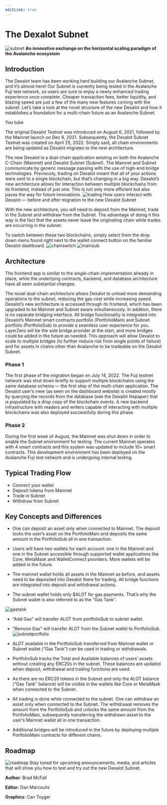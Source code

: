 ```yaml
---
editLink: true
---
```

# The Dexalot Subnet

![subnet](/images/subnet/subnet.png)
**An innovative exchange on the horizontal scaling paradigm of the Avalanche ecosystem**

## Introduction

The Dexalot team has been working hard building our Avalanche Subnet, and it’s almost here! Our Subnet is currently being tested in the Avalanche Fuji test network, so users are sure to enjoy a newly enhanced trading experience once complete. Cheaper transaction fees, better liquidity, and blazing speed are just a few of the many new features coming with the subnet. Let’s take a look at the novel structure of the new Dexalot and how it establishes a foundation for a multi-chain future as an Avalanche Subnet.

<YouTube id="vRvaswPuMNg" /> You tube


The original Dexalot Testnet was introduced on August 6, 2021, followed by the Mainnet launch on Dec 6, 2021. Subsequently, the Dexalot Subnet Testnet was created on April 25, 2022. Simply said, all chain environments are being updated as Dexalot migrates to the new architecture.

The new Dexalot is a dual-chain application existing on both the Avalanche C-Chain (Mainnet) and Dexalot Subnet (Subnet). The Mainnet and Subnet communicate by generic message passing with the use of high-end bridge technologies. Previously, trading on Dexalot meant that all of your actions were sent to a single blockchain, but that’s changing in a big way. Dexalot’s new architecture allows for interaction between multiple blockchains from its frontend, instead of just one. This is not only more efficient but also paves the way for future innovations.
![trading](/images/subnet/trading.png)
How users interact with Dexalot — before and after migration to the new Dexalot Subnet

With the new architecture, you will need to deposit from the Mainnet, trade in the Subnet and withdraw from the Subnet. The advantage of doing it this way is the fact that the assets never leave the originating chain while trades are occurring in the subnet.

To switch between these two blockchains, simply select from the drop down menu found right next to the wallet connect button on the familiar Dexalot dashboard.
![chainswitch](/images/subnet/chainswitch.png)
![mainsub](/images/subnet/mainsub.png)

## **Architecture**

The frontend app is similar to the single-chain implementation already in place, while the underlying contracts, backend, and database architecture have all seen substantial changes.

The novel dual-chain architecture allows Dexalot to unload more demanding operations to the subnet, reducing the gas cost while increasing speed. Dexalot’s new architecture is accessed through its frontend, which has been upgraded to be Mainnet and Subnet aware simultaneously. In addition, there is no separate bridging interface. All bridge functionality is integrated into Dexalot’s Mainnet smart contracts portfolio (PortfolioMain) and Subnet portfolio (PortfolioSub) to provide a seamless user experience for you. LayerZero will be the sole bridge provider at the start, and more bridges could be added in the future as needed. This approach will allow Dexalot to scale to multiple bridges (to further reduce risk from single points of failure) and for assets in chains other than Avalanche to be tradeable on the Dexalot Subnet.

### **Phase 1**
The first phase of the migration began on July 14, 2022. The Fuij testnet network was shut down briefly to support multiple blockchains using the same database schema — the first step of the multi-chain application. The Dexalot user’s view (as seen on the dashboard website) is created mostly by querying the records from the database (see the Dexalot litepaper) that is populated by a drop copy of the blockchain events. A new backend infrastructure with readers and writers capable of interacting with multiple blockchains was also deployed successfully during this phase.

### **Phase 2**
During the first week of August, the Mainnet was shut down in order to enable the Subnet environment for testing. The current Mainnet operates with 4 smart contracts and this system was updated to include 10+ smart contracts. This development environment has been deployed on the Avalanche Fuji test network and is undergoing internal testing.

## **Typical Trading Flow**

* Connect your wallet
* Deposit tokens from Mainnet
* Trade in Subnet
* Withdraw from Subnet

## **Key Concepts and Differences**

* One can deposit an asset only when connected to Mainnet. The deposit locks the user’s asset on the PortfolioMain and deposits the same amount in the PortfolioSub all in one transaction.

* Users will have two wallets for each account: one in the Mainnet and one in the Subnet accessible through supported wallet applications like Core, MetaMask and WalletConnect providers. More wallets will be added in the future.

* The mainnet wallet holds all assets in the Mainnet as before, and assets need to be deposited into Dexalot there for trading. All bridge functions are integrated into deposit and withdrawal actions.

* The subnet wallet holds only $ALOT for gas payments. That’s why the Subnet wallet is also referred to as the “Gas Tank”.

![gastank](/images/subnet/gastank.png)
* “Add Gas” will transfer ALOT from portfolioSub to subnet wallet.
* “Remove Gas” will transfer ALOT from the Subnet wallet to PortfolioSub.
![subnetportfolio](/images/subnet/subnetportfolio.png)

* ALOT available in the PortfolioSub transferred from Mainnet wallet or Subnet wallet (“Gas Tank”) can be used in trading or withdrawals.

* PortfolioSub tracks the Total and Available balances of users’ assets without creating any ERC20s in the subnet. These balances are updated when deposit, withdrawal and trading functions are used.

* As there are no ERC20 tokens in the Subnet and only the ALOT balance (“Gas Tank” balance) will be visible in the wallets like Core or MetaMask when connected to the Subnet.

* All trading is done while connected to the subnet.
One can withdraw an asset only when connected to the Subnet. The withdrawal removes the amount from the PortfolioSub and unlocks the same amount from the PortfolioMain, subsequently transferring the withdrawn asset to the user’s Mainnet wallet all in one transaction.

* Additional bridges will be introduced in the future by deploying multiple PortfolioMain contracts for different chains.

## Roadmap

![roadmap](/images/subnet/roadmap.png)
Stay tuned for upcoming announcements, media, and articles that will show you how to test and try out the new Dexalot Subnet.

**Author**: Brad McFall

**Editor**: Dan Marcoulis

**Graphics**: Can Toygar
